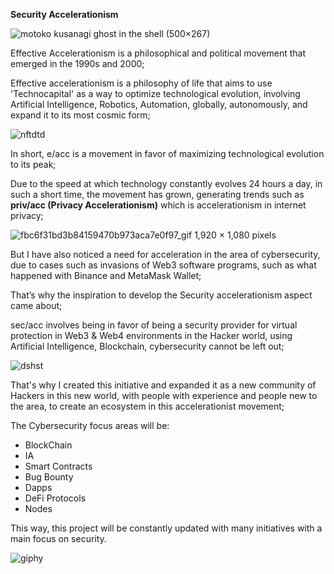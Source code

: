 **Security Accelerationism**

![motoko kusanagi ghost in the shell (500×267)](https://github.com/user-attachments/assets/b2dc4da1-d1d5-4c40-9e28-c1bee9c8f34a)

Effective Accelerationism is a philosophical and political movement that emerged in the 1990s and 2000;

Effective accelerationism is a philosophy of life that aims to use 'Technocapital' as a way to optimize technological evolution, involving Artificial Intelligence, Robotics, Automation, globally, autonomously, and expand it to its most cosmic form;

![nftdtd](https://github.com/user-attachments/assets/9a0e2ac1-aca1-4f6c-bb77-16a2397e9ca8)

In short, e/acc is a movement in favor of maximizing technological evolution to its peak;

Due to the speed at which technology constantly evolves 24 hours a day, in such a short time, the movement has grown, generating trends such as **priv/acc (Privacy Accelerationism)** which is accelerationism in internet privacy;

![fbc6f31bd3b84159470b973aca7e0f97_gif 1,920 × 1,080 pixels](https://github.com/user-attachments/assets/d640300f-6ecd-4e81-ba1f-3bcca5c337b4)

But I have also noticed a need for acceleration in the area of cybersecurity, due to cases such as invasions of Web3 software programs, such as what happened with Binance and MetaMask Wallet;

That’s why the inspiration to develop the Security accelerationism aspect came about;

sec/acc involves being in favor of being a security provider for virtual protection in Web3 & Web4 environments in the Hacker world, using Artificial Intelligence, Blockchain, cybersecurity cannot be left out;

![dshst](https://github.com/user-attachments/assets/5d8dd666-040b-4567-82ac-9df7ee2ffcfb)

That's why I created this initiative and expanded it as a new community of Hackers in this new world, with people with experience and people new to the area, to create an ecosystem in this accelerationist movement;

The Cybersecurity focus areas will be:

- BlockChain
- IA
- Smart Contracts
- Bug Bounty
- Dapps
- DeFi Protocols
- Nodes

This way, this project will be constantly updated with many initiatives with a main focus on security.

![giphy](https://github.com/user-attachments/assets/4f341b17-6210-4df8-a1d7-dcb9bc90d6ae)

